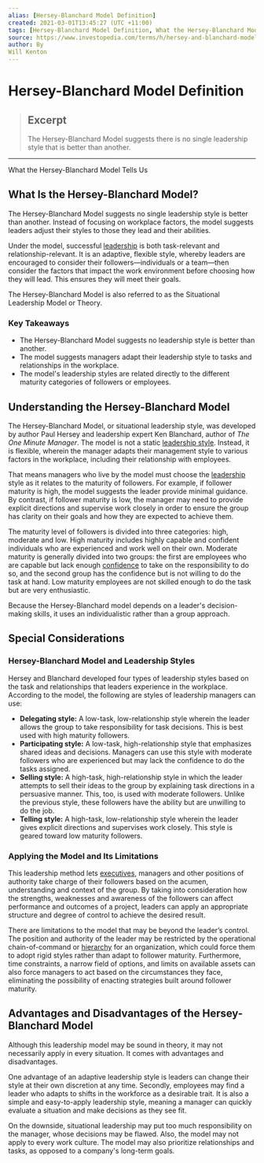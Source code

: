 ```yaml
---
alias: [Hersey-Blanchard Model Definition]
created: 2021-03-01T13:45:27 (UTC +11:00)
tags: [Hersey-Blanchard Model Definition, What the Hersey-Blanchard Model Tells Us]
source: https://www.investopedia.com/terms/h/hersey-and-blanchard-model.asp
author: By
Will Kenton
---
```


# Hersey-Blanchard Model Definition

> ## Excerpt
> The Hersey-Blanchard Model suggests there is no single leadership style that is better than another.

---

What the Hersey-Blanchard Model Tells Us
## What Is the Hersey-Blanchard Model?

The Hersey-Blanchard Model suggests no single leadership style is better than another. Instead of focusing on workplace factors, the model suggests leaders adjust their styles to those they lead and their abilities.

Under the model, successful [leadership](https://www.investopedia.com/articles/pf/12/leadership-skils.asp) is both task-relevant and relationship-relevant. It is an adaptive, flexible style, whereby leaders are encouraged to consider their followers—individuals or a team—then consider the factors that impact the work environment before choosing how they will lead. This ensures they will meet their goals.

The Hersey-Blanchard Model is also referred to as the Situational Leadership Model or Theory.

### Key Takeaways

-   The Hersey-Blanchard Model suggests no leadership style is better than another.
-   The model suggests managers adapt their leadership style to tasks and relationships in the workplace.
-   The model's leadership styles are related directly to the different maturity categories of followers or employees.

## Understanding the Hersey-Blanchard Model

The Hersey-Blanchard Model, or situational leadership style, was developed by author Paul Hersey and leadership expert Ken Blanchard, author of _The One Minute Manager_. The model is not a static [leadership style](https://www.investopedia.com/articles/pf/12/leadership-skils.asp). Instead, it is flexible, wherein the manager adapts their management style to various factors in the workplace, including their relationship with employees.

That means managers who live by the model must choose the [leadership](https://www.investopedia.com/terms/l/leadership.asp) style as it relates to the maturity of followers. For example, if follower maturity is high, the model suggests the leader provide minimal guidance. By contrast, if follower maturity is low, the manager may need to provide explicit directions and supervise work closely in order to ensure the group has clarity on their goals and how they are expected to achieve them.

The maturity level of followers is divided into three categories: high, moderate and low. High maturity includes highly capable and confident individuals who are experienced and work well on their own. Moderate maturity is generally divided into two groups: the first are employees who are capable but lack enough [confidence](https://www.investopedia.com/articles/fundamental/103002.asp) to take on the responsibility to do so, and the second group has the confidence but is not willing to do the task at hand. Low maturity employees are not skilled enough to do the task but are very enthusiastic.

Because the Hersey-Blanchard model depends on a leader's decision-making skills, it uses an individualistic rather than a group approach.

## Special Considerations

### Hersey-Blanchard Model and Leadership Styles

Hersey and Blanchard developed four types of leadership styles based on the task and relationships that leaders experience in the workplace. According to the model, the following are styles of leadership managers can use:

-   **Delegating style:** A low-task, low-relationship style wherein the leader allows the group to take responsibility for task decisions. This is best used with high maturity followers.
-   **Participating style:** A low-task, high-relationship style that emphasizes shared ideas and decisions. Managers can use this style with moderate followers who are experienced but may lack the confidence to do the tasks assigned.
-   **Selling style:** A high-task, high-relationship style in which the leader attempts to sell their ideas to the group by explaining task directions in a persuasive manner. This, too, is used with moderate followers. Unlike the previous style, these followers have the ability but are unwilling to do the job.
-   **Telling style:** A high-task, low-relationship style wherein the leader gives explicit directions and supervises work closely. This style is geared toward low maturity followers.

### Applying the Model and Its Limitations

This leadership method lets [executives](https://www.investopedia.com/articles/stocks/07/executive_compensation.asp), managers and other positions of authority take charge of their followers based on the acumen, understanding and context of the group. By taking into consideration how the strengths, weaknesses and awareness of the followers can affect performance and outcomes of a project, leaders can apply an appropriate structure and degree of control to achieve the desired result.

There are limitations to the model that may be beyond the leader’s control. The position and authority of the leader may be restricted by the operational chain-of-command or [hierarchy](https://www.investopedia.com/terms/c/corporate-hierarchy.asp) for an organization, which could force them to adopt rigid styles rather than adapt to follower maturity. Furthermore, time constraints, a narrow field of options, and limits on available assets can also force managers to act based on the circumstances they face, eliminating the possibility of enacting strategies built around follower maturity.

## Advantages and Disadvantages of the Hersey-Blanchard Model

Although this leadership model may be sound in theory, it may not necessarily apply in every situation. It comes with advantages and disadvantages.

One advantage of an adaptive leadership style is leaders can change their style at their own discretion at any time. Secondly, employees may find a leader who adapts to shifts in the workforce as a desirable trait. It is also a simple and easy-to-apply leadership style, meaning a manager can quickly evaluate a situation and make decisions as they see fit.

On the downside, situational leadership may put too much responsibility on the manager, whose decisions may be flawed. Also, the model may not apply to every work culture. The model may also prioritize relationships and tasks, as opposed to a company's long-term goals.
